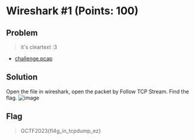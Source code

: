 # Wireshark #1 (Points: 100)

## Problem
> it's cleartext :3
* [challenge.pcap](https://scoreboard.girls4ctf.online/files/820316b9dde67ff8ef6aaffd76e1450e/challenge.pcap?token=eyJ1c2VyX2lkIjoxNiwidGVhbV9pZCI6MjQsImZpbGVfaWQiOjQ4fQ.ZX1ZXQ.Nf4sRH2wH8cor6-cBe70VE72eC8)

## Solution
Open the file in wireshark, open the packet by Follow TCP Stream. Find the flag.
![image](https://github.com/kqrrrr/Girls-In-CTF-2023/assets/95967644/3cf59559-2a52-4771-be87-2ddf77a3199c)

## Flag
> GCTF2023{fl4g_in_tcpdump_ez}
